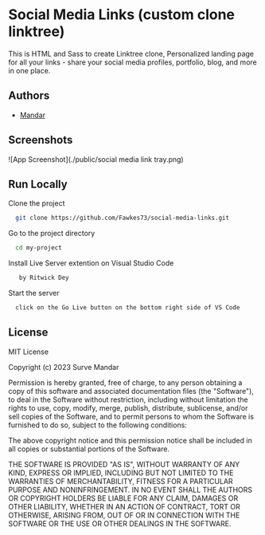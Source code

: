 # Social Media Links (custom clone linktree)

This is HTML and Sass to create Linktree clone,
Personalized landing page for all your links - share your
social media profiles, portfolio, blog, and
more in one place.

## Authors

- [Mandar](https://github.com/Fawkes73)

## Screenshots

![App Screenshot](./public/social media link tray.png)

## Run Locally

Clone the project

```bash
  git clone https://github.com/Fawkes73/social-media-links.git
```

Go to the project directory

```bash
  cd my-project
```

Install Live Server extention on Visual Studio Code

```bash
   by Ritwick Dey
```

Start the server

```bash
  click on the Go Live button on the bottom right side of VS Code
```

## License

MIT License

Copyright (c) 2023 Surve Mandar

Permission is hereby granted, free of charge, to any person obtaining a copy of this software and associated documentation files (the "Software"), to deal in the Software without restriction, including without limitation the rights to use, copy, modify, merge, publish, distribute, sublicense, and/or sell copies of the Software, and to permit persons to whom the Software is furnished to do so, subject to the following conditions:

The above copyright notice and this permission notice shall be included in all copies or substantial portions of the Software.

THE SOFTWARE IS PROVIDED "AS IS", WITHOUT WARRANTY OF ANY KIND, EXPRESS OR IMPLIED, INCLUDING BUT NOT LIMITED TO THE WARRANTIES OF MERCHANTABILITY, FITNESS FOR A PARTICULAR PURPOSE AND NONINFRINGEMENT. IN NO EVENT SHALL THE AUTHORS OR COPYRIGHT HOLDERS BE LIABLE FOR ANY CLAIM, DAMAGES OR OTHER LIABILITY, WHETHER IN AN ACTION OF CONTRACT, TORT OR OTHERWISE, ARISING FROM, OUT OF OR IN CONNECTION WITH THE SOFTWARE OR THE USE OR OTHER DEALINGS IN THE SOFTWARE.
